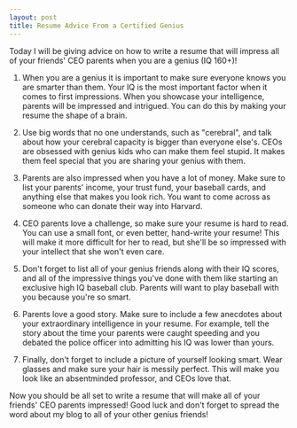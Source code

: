 ```yaml
---
layout: post
title: Resume Advice From a Certified Genius
---
```


Today I will be giving advice on how to write a resume that will impress all of your friends' CEO parents when you are a genius (IQ 160+)!

1) When you are a genius it is important to make sure everyone knows you are smarter than them. Your IQ is the most important factor when it comes to first impressions. When you showcase your intelligence, parents will be impressed and intrigued. You can do this by making your resume the shape of a brain.

2) Use big words that no one understands, such as "cerebral", and talk about how your cerebral capacity is bigger than everyone else's. CEOs are obsessed with genius kids who can make them feel stupid. It makes them feel special that you are sharing your genius with them.

3) Parents are also impressed when you have a lot of money. Make sure to list your parents' income, your trust fund, your baseball cards, and anything else that makes you look rich. You want to come across as someone who can donate their way into Harvard.

4) CEO parents love a challenge, so make sure your resume is hard to read. You can use a small font, or even better, hand-write your resume! This will make it more difficult for her to read, but she'll be so impressed with your intellect that she won't even care.

5) Don't forget to list all of your genius friends along with their IQ scores, and all of the impressive things you've done with them like starting an exclusive high IQ baseball club. Parents will want to play baseball with you because you're so smart.

6) Parents love a good story. Make sure to include a few anecdotes about your extraordinary intelligence in your resume. For example, tell the story about the time your parents were caught speeding and you debated the police officer into admitting his IQ was lower than yours.

7) Finally, don't forget to include a picture of yourself looking smart. Wear glasses and make sure your hair is messily perfect. This will make you look like an absentminded professor, and CEOs love that.

Now you should be all set to write a resume that will make all of your friends' CEO parents impressed! Good luck and don't forget to spread the word about my blog to all of your other genius friends!
